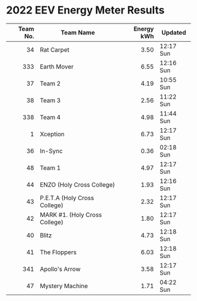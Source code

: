 # 2022 EEV Energy Meter Results
|Team No.|Team Name|Energy kWh|Updated|
|---:|---|---:|---|
|34|Rat Carpet|3.50|12:17 Sun|
|333|Earth Mover|6.55|12:16 Sun|
|37|Team 2|4.19|10:55 Sun|
|38|Team 3|2.56|11:22 Sun|
|338|Team 4|4.98|11:44 Sun|
|1|Xception|6.73|12:17 Sun|
|36|In-Sync|0.36|02:18 Sun|
|48|Team 1|4.97|12:17 Sun|
|44|ENZO (Holy Cross College)|1.93|12:16 Sun|
|43|P.E.T.A (Holy Cross College)|2.32|12:17 Sun|
|42|MARK #1. (Holy Cross College)|1.80|12:17 Sun|
|40|Blitz|4.73|12:18 Sun|
|41|The Floppers|6.03|12:18 Sun|
|341|Apollo's Arrow|3.58|12:17 Sun|
|47|Mystery Machine|1.71|04:22 Sun|
